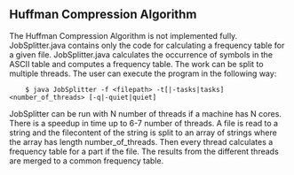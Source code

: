 Huffman Compression Algorithm
--------------------------------------------------------------------------
The Huffman Compression Algorithm is not implemented fully. JobSplitter.java contains only the code for calculating a frequency table for a given file. JobSplitter.java calculates the occurrence of symbols in the ASCII table and computes a frequency table. The work can be split to multiple threads. The user can execute the program in the following way:

        $ java JobSplitter -f <filepath> -t[|-tasks|tasks] <number_of_threads> [-q|-quiet|quiet]
    
JobSplitter can be run with N number of threads if a machine has N cores. There is a speedup in time up to 6-7 number of threads. A file is read to a string and the filecontent of the string is split to an array of strings where the array has length number_of_threads. Then every thread calculates a frequency table for a part if the file. The results from the different threads are merged to a common frequency table.
